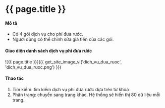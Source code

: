 # {{ page.title }}


#### Mô tả
- Có 4 gói dịch vụ cho phí đưa rước.
- Người dùng có thể chỉnh sửa giá tiền của các gói.
#### Giao diện danh sách dịch vụ phí đưa rước
![{{ page.title }}]({{ get_site_image_vi('dich_vu_dua_ruoc', 'dich_vu_dua_ruoc.png') }})
#### Thao tác
1.	Tìm kiếm: tìm kiếm dịch vụ phí đưa rước dựa trên từ khóa
2.	Phân trang: chuyển sang trang khác. Hệ thống sẽ hiển thị 80 dữ liệu mỗi trang.